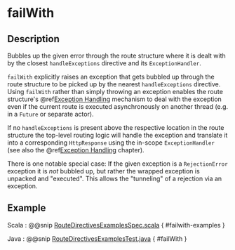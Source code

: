 # failWith

## Description

Bubbles up the given error through the route structure where it is dealt with by the closest `handleExceptions`
directive and its `ExceptionHandler`.

`failWith` explicitly raises an exception that gets bubbled up through the route structure to be picked up by the
nearest `handleExceptions` directive. Using `failWith` rather than simply throwing an exception enables the route
structure's @ref[Exception Handling](../../exception-handling.md) mechanism to deal with the exception even if the current route is executed
asynchronously on another thread (e.g. in a `Future` or separate actor).

If no `handleExceptions` is present above the respective location in the
route structure the top-level routing logic will handle the exception and translate it into a corresponding
`HttpResponse` using the in-scope `ExceptionHandler` (see also the @ref[Exception Handling](../../exception-handling.md) chapter).

There is one notable special case: If the given exception is a `RejectionError` exception it is *not* bubbled up,
but rather the wrapped exception is unpacked and "executed". This allows the "tunneling" of a rejection via an
exception.

## Example

Scala
:  @@snip [RouteDirectivesExamplesSpec.scala]($test$/scala/docs/http/scaladsl/server/directives/RouteDirectivesExamplesSpec.scala) { #failwith-examples }

Java
:  @@snip [RouteDirectivesExamplesTest.java]($test$/java/docs/http/javadsl/server/directives/RouteDirectivesExamplesTest.java) { #failWith }
